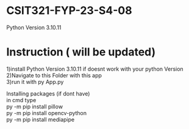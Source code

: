 # CSIT321-FYP-23-S4-08

Python Version 3.10.11



# Instruction ( will be updated) <br />
1)install Python Version 3.10.11 if doesnt work with your python Version <br />
2)Navigate to this Folder with this app  <br />
3)run it with py App.py <br />


Installing packages (if dont have)<br />
in cmd type <br />
py -m pip install pillow <br />
py -m pip install opencv-python  <br />
py -m pip install mediapipe <br />
